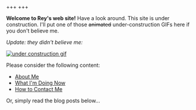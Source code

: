 +++
+++

**Welcome to Rey's web site!** Have a look around. This site is under construction. I'll put one of those ~~animated~~ under-construction GIFs here if you don't believe me.

*Update: they didn't believe me:*

[![under construction gif](/images/underconstruction.gif "this site is UNDER CONSTRUCTION")](http://textfiles.com/underconstruction/)

Please consider the following content:

* [About Me](/about)
* [What I'm Doing Now](/now)
* [How to Contact Me](/contact)

Or, simply read the blog posts below...